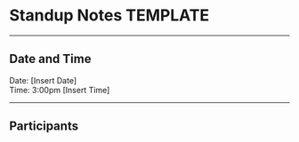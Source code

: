 # Standup Notes TEMPLATE
---

## Date and Time <br>
Date: [Insert Date] <br>
Time: 3:00pm [Insert Time]

---

## Participants


